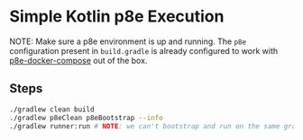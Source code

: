 # Simple Kotlin p8e Execution

NOTE: Make sure a p8e environment is up and running. The `p8e` configuration present in `build.gradle`
is already configured to work with [p8e-docker-compose](https://github.com/provenance-io/p8e-docker-compose) out of the box.

## Steps

```bash
./gradlew clean build
./gradlew p8eClean p8eBootstrap --info
./gradlew runner:run # NOTE: we can't bootstrap and run on the same gradle command
```
